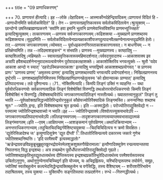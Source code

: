 +++
title = "09 प्राणाधिकरणम्"

+++
70. प्राणायत्तं हीत्यादि। इह --लोके।देहादिकम् -- आस्माकीनदेहेन्द्रियादिकम्।प्राणायत्तं विदितं हि --प्राणाधीनमिति सर्वलोकविदितं" हि। तेन -- प्राणायत्तप्रवृत्तिकत्वस्य सर्वलोकविदितत्वेन।श्रुत्युक्तम् --छान्दोग्ये उषस्तिब्राह्मणप्रकरणे 'सर्वाणि हवा इमानि भूतानि प्राणमेवाभिसंविशन्ति प्राणमभ्युज्जिहते' इत्यादिश्रुत्युक्तम्। तत्कारणत्वम् --प्राणस्य सर्वजगत्कारणत्वम्।रूढिशक्त्या --मुख्यप्राणे प्राणशब्दस्य रूढिशक्त्याच।सुदृढमिति -- सर्वलोकविदितत्वेनाप्रत्यक्षाकाशीयजगदुत्पादनवैलक्षण्येनात्यन्तदृढमिति हेतोः। तत् --प्राणस्य जगत्कारणत्वम्।व्योमवत् -- पूर्वाधइकरणनिरस्ताकाशकारणत्ववत्। न बाधनीयम् -- न प्रतिक्षेप्यमिति। तन्न --तदिदमाशङ्कनं" न संभवति। प्राणस्य --मुख्यप्राणस्य। काष्ठादिषु -- काष्ठशिलादिषु।महिमहतेः -- स्वायत्तप्रवृत्तिकत्वरूपमहिमादर्शनात्।पर्ववदनुवादाश्च --आकाशवाक्य इव अत्रापि हवैशब्ददर्शनेनानुवादरूपत्वावेगमेन पुरोवादकलहाशक्तेः। आकाशोक्तिरिव भगवत्युक्तेः -- श्रुतौ 'यदेव आकाश आन्दो न स्यात्' 'दहरोऽस्मिन्नन्तराकाशः' इत्यादिषु भगवद्विषये आकाशशब्दप्रयोगवत् ' स प्राणस्य प्राणः' 'प्राणस्य प्राणम्' 'अमृतस्य प्राणम्' इत्यादिषु प्राणशब्दस्यापि भगवत्यपि प्रयोगदर्शनात्। निखिलप्राणनस्य दृष्टेरपि -- प्राणशब्दप्रवृत्तिनिमित्तस्य निखिलप्राणिप्राणनहेतुत्वस्य 'को ह्येवान्यात्कः प्राण्यात्' इत्यादिषु प्रतिपादनाच्च। तन्ने पूर्वेणान्वयः।।71.. नोक्तिमित्यादि। किमपि लिङ्गं उक्तिं न व्याहन्ति -- यथा पूर्वयोरधिकरणयोः सर्वकारणत्वादिकं लिङ्गं विशेषोक्तिं विरुणद्धि तथओत्तरयोरधिकरणयोः किमपि लिङ्गं विशेषोक्तिं न विरुणद्धि।विशेषशब्दविरोधि जगत्कारणत्वादिलिङ्गं नास्तीत्यर्थः। ख्याततत्त्वानुकूलं" लिङ्गं तु भवति ---पूर्वपक्षोक्तप्रसिद्धज्योतिरिन्द्रयोरनुकूलं कौक्षेयज्योतिरैक्यादिकं लिङ्गमस्ति। अनन्यनिष्ठः शब्दश्च श्रुतः" --ज्योतिः,इन्द्रः, इति विशेषशब्दश्च श्रुत इत्यर्थः। इति --अस्माद्धेतोः। परोज्योतिराद्युक्तिवेद्यो न --परमात्मा ज्योतिरिन्द्रशब्दवाच्यो न भवति।इह --- ज्योतिरिन्द्रवाक्ये।विश्वोत्पत्त्युक्त्यभावेऽपि -- जगत्कारणत्वप्रतिपादनाभावेऽपि।तल्लिङ्गमवगतम्---तादृशजगत्कारणत्वव्याप्तमवभासाद्यात्मकं लिङ्गंमवगतम्।इति --एवम्।आक्षिपन्तम् --आशङ्कमानं पूर्वपक्षिणम्।अथाधिक्रियाभ्याम् -- अनन्तराधिकरणाभ्याम्।तदुचितचिदचिद्वर्गवैशिष्ट्ययुक्त्या --चिदचिचिदित्यत्र न क्रमो विवक्षितः। 'द्युतेरिसिन्नादेश्च जः' इत्युणादिसूत्रेण 'द्युत दीप्तौ' ितिधातोरिसिन्प्रत्यये दकारस्य जकारे गुणेच ज्योतिश्शब्दनिष्पत्तिः। 'इदि परमैश्वर्ये' इत्यस्माद्धातोः" 'ऋज्रेन्द्राग्रवज्रविप्रकुब्रुचुब्रुक्षुरखुरभद्रोग्रभेरमेलशुक्रशुक्लगौर्वव्रेरामालाः' इत्यौणादिक्सूत्रेण रन्प्रत्ययान्ततया निपातनात् सिद्ध इन्द्रशब्दः। अत्र तच्छब्देन पूर्वोर्धोपात्तज्योतिराद्युक्तिवेद्यो गृह्यते। ज्योतिश्शब्दप्रकृतिभूतद्युतधात्वर्थस्य दीप्तिरूपस्य इन्द्रशब्दप्रकॉतिभूतेदिधात्वर्थस्य परमैश्वर्यरूपस्यच उचितोऽनुगुणः, अर्थानुगुण्येनावचिच्चिद्वर्ग इति योज्यम्, यः अचिद्वह्निरूपः, यश्चिदिन्द्ररूपश्च तयोर्वर्गः, समूहः, ज्योतिषां स्वतोबहुत्वेन कल्पभेदसिद्धेन्द्रव्यक्तिबहुत्वेन च वर्गसिद्धिः, तस्य वैशिष्ट्यम् -- शरीरशरीरिभावेन तदाश्रितत्वम्, तस्य युक्त्या -- युक्तिर्योगः सङ्गतिस्तया तत्प्रदर्शनेन। रुन्धे --निरुणद्धीत्यर्थः।